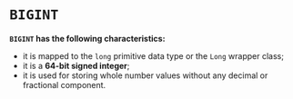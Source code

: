# `BIGINT`
**`BIGINT` has the following characteristics:**
- it is mapped to the `long` primitive data type or the `Long` wrapper class;
- it is a **64-bit signed integer**;
- it is used for storing whole number values without any decimal or fractional component.
